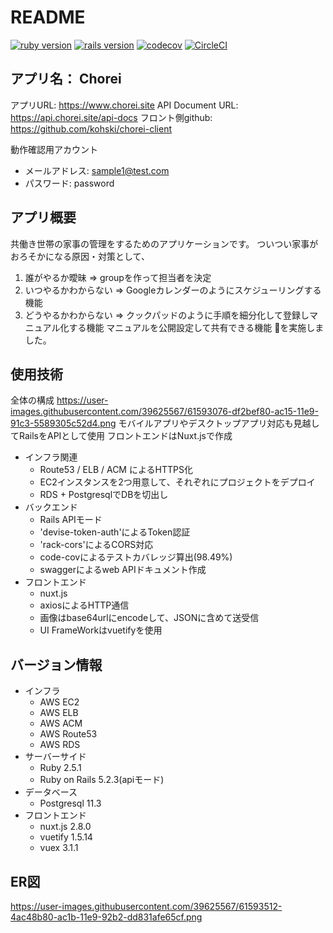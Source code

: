 # README
[![ruby version](https://img.shields.io/badge/Ruby-v2.5.1-green.svg)](https://www.ruby-lang.org/ja/)
[![rails version](https://img.shields.io/badge/Rails-v5.2.3-brightgreen.svg)](http://rubyonrails.org/)
[![codecov](https://codecov.io/gh/kohski/chorei-server/branch/master/graph/badge.svg)](https://codecov.io/gh/kohski/chorei-server)
[![CircleCI](https://circleci.com/gh/kohski/chorei-server.svg?style=svg)](https://circleci.com/gh/kohski/chorei-server)

## アプリ名： Chorei
アプリURL: https://www.chorei.site
API Document URL: https://api.chorei.site/api-docs
フロント側github: https://github.com/kohski/chorei-client

動作確認用アカウント
- メールアドレス: sample1@test.com
- パスワード: password

## アプリ概要
共働き世帯の家事の管理をするためのアプリケーションです。
ついつい家事がおろそかになる原因・対策として、
1. 誰がやるか曖昧
  => groupを作って担当者を決定
2. いつやるかわからない
  => Googleカレンダーのようにスケジューリングする機能
3. どうやるかわからない
  => クックパッドのように手順を細分化して登録しマニュアル化する機能
     マニュアルを公開設定して共有できる機能
を実施しました。

## 使用技術
全体の構成
https://user-images.githubusercontent.com/39625567/61593076-df2bef80-ac15-11e9-91c3-5589305c52d4.png
モバイルアプリやデスクトップアプリ対応も見越してRailsをAPIとして使用
フロントエンドはNuxt.jsで作成

- インフラ関連
  - Route53 / ELB / ACM によるHTTPS化
  - EC2インスタンスを2つ用意して、それぞれにプロジェクトをデプロイ
  - RDS + PostgresqlでDBを切出し
- バックエンド
  - Rails APIモード
  - 'devise-token-auth'によるToken認証
  - 'rack-cors'によるCORS対応
  - code-covによるテストカバレッジ算出(98.49%)
  - swaggerによるweb APIドキュメント作成
- フロントエンド
  - nuxt.js
  - axiosによるHTTP通信
  - 画像はbase64urlにencodeして、JSONに含めて送受信
  - UI FrameWorkはvuetifyを使用

## バージョン情報
  - インフラ
    - AWS EC2
    - AWS ELB
    - AWS ACM
    - AWS Route53
    - AWS RDS
  - サーバーサイド
    - Ruby 2.5.1
    - Ruby on Rails 5.2.3(apiモード)
  - データベース
    - Postgresql 11.3
  - フロントエンド
    - nuxt.js 2.8.0
    - vuetify 1.5.14
    - vuex 3.1.1
## ER図
https://user-images.githubusercontent.com/39625567/61593512-4ac48b80-ac1b-11e9-92b2-dd831afe65cf.png